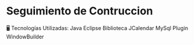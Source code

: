 
# Seguimiento de Contruccion

🖥️ Tecnologías Utilizadas:
    Java
    Eclipse
    Biblioteca JCalendar
    MySql
    Plugin WindowBuilder

